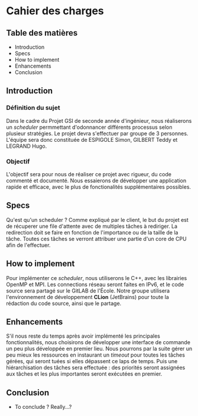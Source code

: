 # Cahier des charges

## Table des matières
* Introduction
* Specs
* How to implement
* Enhancements
* Conclusion

## Introduction
### Définition du sujet
Dans le cadre du Projet GSI de seconde année d'ingénieur, nous réaliserons un _scheduler_ permmettant d'odonnancer 
différents processus selon plusieur stratégies. Le projet devra s'effectuer par groupe de 3 personnes. L'équipe sera donc constituée de ESPIGOLE Simon, GILBERT Teddy et LEGRAND Hugo.

### Objectif
L'objectif sera pour nous de réaliser ce projet avec rigueur, du code commenté et documenté. Nous essaierons de développer
une application rapide et efficace, avec le plus de fonctionalités supplémentaires possibles.

## Specs
Qu'est qu'un scheduler ? 
Comme expliqué par le client, le but du projet est de récuperer une file d'attente avec de multiples tâches à rediriger.
La redirection doit se faire en fonction de l'importance ou de la taille de la tâche.
Toutes ces tâches se verront attribuer une partie d'un core de CPU afin de l'effectuer.

## How to implement
Pour implémenter ce _scheduler_, nous utiliserons le C++, avec les librairies OpenMP et MPI. Les connections réseau
seront faites en IPv6,  et le code source sera partagé sur le GitLAB de l'École. Notre groupe utilisera l'environnement 
de développement __CLion__ (JetBrains) pour toute la rédaction du code source, ainsi que le partage.

## Enhancements
S'il nous reste du temps après avoir implémenté les principales fonctionnalités, nous choisirons de développer une 
interface de commande un peu plus développée en premier lieu. Nous pourrons par la suite gérer un peu mieux les ressources
en instaurant un _timeout_ pour toutes les tâches gérées, qui seront tuées si elles dépassent ce laps de temps. Puis une 
hiérarchisation des tâches sera effectuée : des priorités seront assignées aux tâches et les plus importantes seront 
exécutées en premier.

## Conclusion
* To conclude ? Really...?